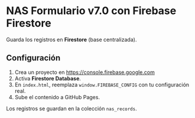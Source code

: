 # NAS Formulario v7.0 con Firebase Firestore
Guarda los registros en **Firestore** (base centralizada).

## Configuración
1. Crea un proyecto en https://console.firebase.google.com
2. Activa **Firestore Database**.
3. En `index.html`, reemplaza `window.FIREBASE_CONFIG` con tu configuración real.
4. Sube el contenido a GitHub Pages.

Los registros se guardan en la colección `nas_records`.
